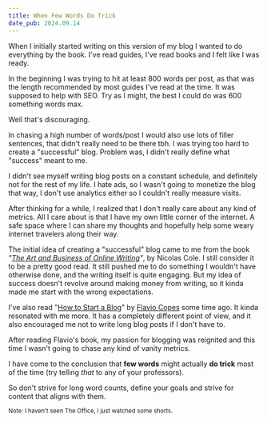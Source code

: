 ```yaml
---
title: When Few Words Do Trick
date_pub: 2024.09.14
---
```


When I initially started writing on this version of my blog I wanted to do everything by the book. I've read guides, I've read books and I felt like I was ready.

In the beginning I was trying to hit at least 800 words per post, as that was the length recommended by most guides I've read at the time. It was supposed to help with SEO.
Try as I might, the best I could do was 600 something words max.

Well that's discouraging.

In chasing a high number of words/post I would also use lots of filler sentences, that didn't really need to be there tbh.
I was trying too hard to create a "successful" blog. Problem was, I didn't really define what "success" meant to me.

I didn't see myself writing blog posts on a constant schedule, and definitely not for the rest of my life. I hate ads, so I wasn't going to monetize the blog that way, I don't use analytics either so I couldn't really measure visits.

After thinking for a while, I realized that I don't really care about any kind of metrics. All I care about is that I have my own little corner of the internet. A safe space where I can share my thoughts and hopefully help some weary internet travelers along their way.

The initial idea of creating a "successful" blog came to me from the book _"[The Art and Business of Online Writing](https://www.nicolascole.com/bookstore/the-art-and-business-of-online-writing)"_, by Nicolas Cole. I still consider it to be a pretty good read. It still pushed me to do something I wouldn't have otherwise done, and the writing itself is quite engaging.
But my idea of success doesn't revolve around making money from writing, so it kinda made me start with the wrong expectations.

I've also read "[How to Start a Blog](https://www.freecodecamp.org/news/how-to-start-a-blog-book/)" by [Flavio Copes](https://flaviocopes.com/) some time ago. It kinda resonated with me more.
It has a completely different point of view, and it also encouraged me not to write long blog posts if I don't have to.

After reading Flavio's book, my passion for blogging was reignited and this time I wasn't going to chase any kind of vanity metrics.

I have come to the conclusion that **few words** might actually **do trick** most of the time (try telling _that_ to any of your professors).

So don't strive for long word counts, define your goals and strive for content that aligns with them.

<sub>Note: I haven't seen The Office, I just watched some shorts.</sub>
